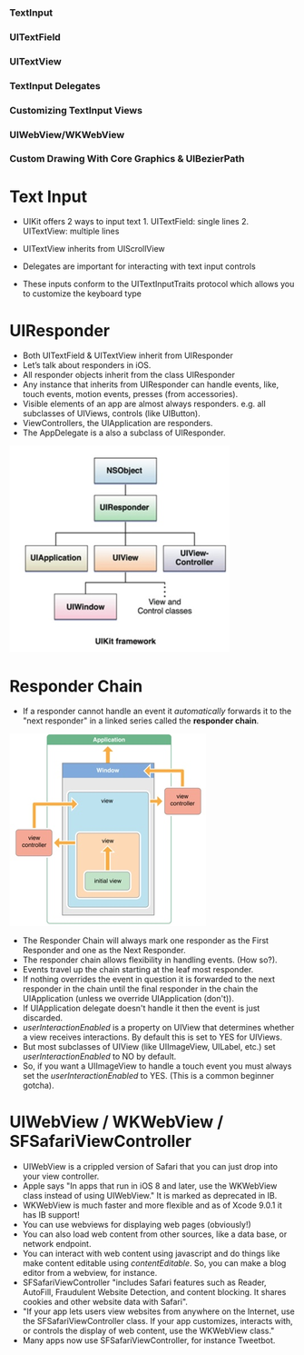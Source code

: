 ### TextInput
### UITextField
### UITextView
### TextInput Delegates
### Customizing TextInput Views
### UIWebView/WKWebView
### Custom Drawing With Core Graphics & UIBezierPath


# Text Input
* UIKit offers 2 ways to input text
1\. UITextField: single lines
2\. UITextView: multiple lines

* UITextView inherits from UIScrollView
* Delegates are important for interacting with text input controls
* These inputs conform to the UITextInputTraits protocol which allows you to customize the keyboard type

# UIResponder

* Both UITextField & UITextView inherit from UIResponder
* Let’s talk about responders in iOS.
* All responder objects inherit from the class UIResponder
* Any instance that inherits from UIResponder can handle events, like, touch events, motion events, presses (from accessories).
* Visible elements of an app are almost always responders. e.g. all subclasses of UIViews, controls (like UIButton).
* ViewControllers, the UIApplication are responders.
* The AppDelegate is a also a subclass of UIResponder.

![](imgs/resp.jpg)

# Responder Chain
* If a responder cannot handle an event it _automatically_  forwards it to the "next responder" in a linked series called the **responder chain**.

![](imgs/chain.jpg)

* The Responder Chain will always mark one responder as the First Responder and one as the Next Responder.
* The responder chain allows flexibility in handling events. (How so?).
* Events travel up the chain starting at the leaf most responder.
* If nothing overrides the event in question it is forwarded to the next responder in the chain until the final responder in the chain the UIApplication (unless we override UIApplication (don't)).
* If UIApplication delegate doesn't handle it then the event is just discarded.
* _userInteractionEnabled_ is a property on UIView that determines whether a view receives interactions. By default this is set to YES for UIViews. 
* But most subclasses of UIView (like UIImageView, UILabel, etc.) set _userInteractionEnabled_ to NO by default. 
* So, if you want a UIImageView to handle a touch event you must always set the _userInteractionEnabled_ to YES. (This is a common beginner gotcha).

# UIWebView / WKWebView / SFSafariViewController

* UIWebView is a crippled version of Safari that you can just drop into your view controller.
* Apple says "In apps that run in iOS 8 and later, use the WKWebView class instead of using UIWebView." It is marked as deprecated in IB.
* WKWebView is much faster and more flexible and as of Xcode 9.0.1 it has IB support!
* You can use webviews for displaying web pages (obviously!)
* You can also load web content from other sources, like a data base, or network endpoint.
* You can interact with web content using javascript and do things like make content editable using _contentEditable_. So, you can make a blog editor from a webview, for instance.
* SFSafariViewController "includes Safari features such as Reader, AutoFill, Fraudulent Website Detection, and content blocking. It shares cookies and other website data with Safari".
* "If your app lets users view websites from anywhere on the Internet, use the SFSafariViewController class. If your app customizes, interacts with, or controls the display of web content, use the WKWebView class."
* Many apps now use SFSafariViewController, for instance Tweetbot.
